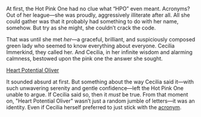 <!-- title: Huh Puh -->
<!-- relationship: Business -->

At first, the Hot Pink One had no clue what “HPO” even meant. Acronyms? Out of her league—she was proudly, aggressively illiterate after all. All she could gather was that it probably had something to do with her name, somehow. But try as she might, she couldn’t crack the code.

That was until she met _her_—a graceful, brilliant, and suspiciously composed green lady who seemed to know everything about everyone. Cecilia Immerkind, they called her. And Cecilia, in her infinite wisdom and alarming calmness, bestowed upon the pink one the answer she sought.

[Heart Potential Oliver](#embed:https://www.youtube.com/live/xzAqu4vkY7I?si=QYQ3r2owXnCD5VkI&t=1854)

It sounded absurd at first. But something about the way Cecilia said it—with such unwavering serenity and gentle confidence—left the Hot Pink One unable to argue. If Cecilia said so, then it _must_ be true. From that moment on, "Heart Potential Oliver" wasn’t just a random jumble of letters—it was an identity. Even if Cecilia herself preferred to just stick with the [acronym](https://www.youtube.com/live/xzAqu4vkY7I?si=jx_Db6ghOxnvg8hs&t=8456).
